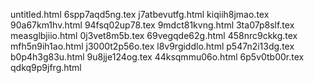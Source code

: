 untitled.html
6spp7aqd5ng.tex
j7atbevutfg.html
kiqiih8jmao.tex
90a67km1hv.html
94fsq02up78.tex
9mdct81kvng.html
3ta07p8slf.tex
measglbjiio.html
0j3vet8m5b.tex
69vegqde62g.html
458nrc9ckkg.tex
mfh5n9ih1ao.html
j3000t2p56o.tex
l8v9rgiddlo.html
p547n2i13dg.tex
b0p4h3g83u.html
9u8jje124og.tex
44ksqmmu06o.html
6p5v0tb00r.tex
qdkq9p9jfrg.html